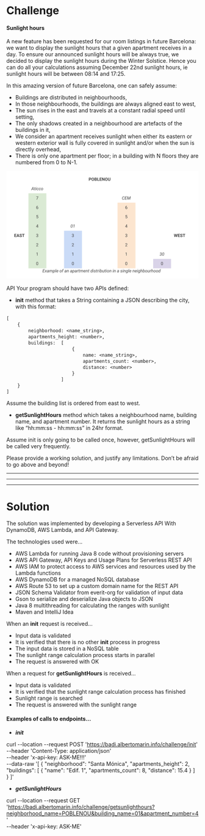 # Challenge

#### Sunlight hours

A new feature has been requested for our room listings in future Barcelona: we want to display
the sunlight hours that a given apartment receives in a day. To ensure our announced sunlight
hours will be always true, we decided to display the sunlight hours during the Winter Solstice.
Hence you can do all your calculations assuming December 22nd sunlight hours, ie sunlight
hours will be between 08:14 and 17:25.

In this amazing version of future Barcelona, one can safely assume:

* Buildings are distributed in neighbourhoods,
* In those neighbourhoods, the buildings are always aligned east to west,
* The sun rises in the east and travels at a constant radial speed until setting,
* The only shadows created in a neighbourhood are artefacts of the buildings in it,
* We consider an apartment receives sunlight when either its eastern or western exterior
wall is fully covered in sunlight and/or when the sun is directly overhead,
* There is only one apartment per floor; in a building with N floors they are numbered from
0 to N-1.

![alt text](https://github.com/amar1n/SunlightHours/raw/master/city.png "City")


API
Your program should have two APIs defined:
* **init** method that takes a String containing a JSON describing the city, with this format:

````
[
    {
        neighborhood: <name_string>,
        apartments_height: <number>,
        buildings:  [
                        {
                            name: <name_string>,
                            apartments_count: <number>,
                            distance: <number>
                        }
                    ]
    }
]
````

Assume the building list is ordered from east to west.

* **getSunlightHours** method which takes a neighbourhood name, building name, and
apartment number. It returns the sunlight hours as a string like “hh:mm:ss - hh:mm:ss” in
24hr format.

Assume init is only going to be called once, however, getSunlightHours will be called very
frequently.

Please provide a working solution, and justify any limitations. Don’t be afraid to go above and
beyond!

---
---
---

# Solution

The solution was implemented by developing a Serverless API With DynamoDB, AWS Lambda, and API Gateway.
  
The technologies used were...
* AWS Lambda for running Java 8 code without provisioning servers
* AWS API Gateway, API Keys and Usage Plans for Serverless REST API
* AWS IAM to protect access to AWS services and resources used by the Lambda functions
* AWS DynamoDB for a managed NoSQL database
* AWS Route 53 to set up a custom domain name for the REST API
* JSON Schema Validator from everit-org for validation of input data
* Gson to serialize and deserialize Java objects to JSON
* Java 8 multithreading for calculating the ranges with sunlight
* Maven and IntelliJ Idea

When an **init** request is received...
* Input data is validated
* It is verified that there is no other **init** process in progress
* The input data is stored in a NoSQL table
* The sunlight range calculation process starts in parallel
* The request is answered with OK

When a request for **getSunlightHours** is received...
* Input data is validated
* It is verified that the sunlight range calculation process has finished
* Sunlight range is searched
* The request is answered with the sunlight range

#### Examples of calls to endpoints...

* **_init_**

curl --location --request POST 'https://badi.albertomarin.info/challenge/init' \
--header 'Content-Type: application/json' \
--header 'x-api-key: ASK-ME!!!' \
--data-raw '[
  {
    "neighborhood": "Santa Mónica",
    "apartments_height": 2,
    "buildings": [
      {
        "name": "Edif. 1",
        "apartments_count": 8,
        "distance": 15.4
      }
    ]
  }
]'

* **_getSunlightHours_**

curl --location --request GET 'https://badi.albertomarin.info/challenge/getsunlighthours?neighborhood_name=POBLENOU&building_name=01&apartment_number=4' \
--header 'x-api-key: ASK-ME'